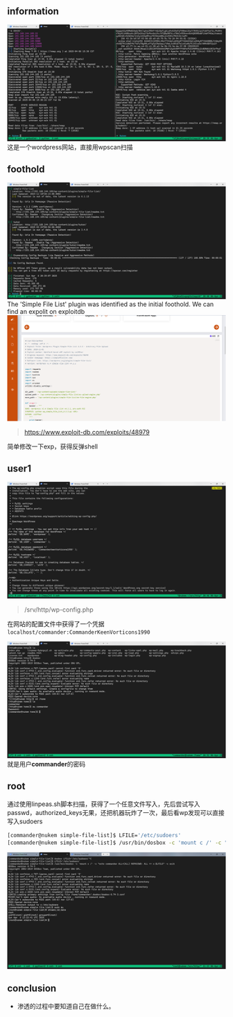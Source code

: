 <!-- ---
title: '[PG] Nukem'
date: 2025-04-06 19:37 +0800
categories: [hack,PG]
tags: []
--- -->

## information
![alt text](<../assets/img/2025-04-06-[PG] Nukem.assets/image-2.png>)
这是一个wordpress网站，直接用wpscan扫描

## foothold
![alt text](<../assets/img/2025-04-06-[PG] Nukem.assets/image-3.png>)
The 'Simple File List' plugin was identified as the initial foothold.
We can find an expolit on exploitdb
![alt text](<../assets/img/2025-04-06-[PG] Nukem.assets/image-4.png>)
> https://www.exploit-db.com/exploits/48979 

简单修改一下exp，获得反弹shell


## user1

![alt text](<../assets/img/2025-04-06-[PG] Nukem.assets/image-6.png>)
> /srv/http/wp-config.php   

在网站的配置文件中获得了一个凭据
`localhost/commander:CommanderKeenVorticons1990`

![alt text](<../assets/img/2025-04-06-[PG] Nukem.assets/image-7.png>)
就是用户**commander**的密码

## root

通过使用linpeas.sh脚本扫描，获得了一个任意文件写入，先后尝试写入passwd，authorized_keys无果，还把机器玩炸了一次，最后看wp发现可以直接写入sudoers
```sh
[commander@nukem simple-file-list]$ LFILE='/etc/sudoers'
[commander@nukem simple-file-list]$ /usr/bin/dosbox -c 'mount c /' -c "echo commander ALL=(ALL) NOPASSWD: ALL >> c:$LFILE" -c exit
```

![alt text](<../assets/img/2025-04-06-[PG] Nukem.assets/image-8.png>)

## conclusion
- 渗透的过程中要知道自己在做什么。